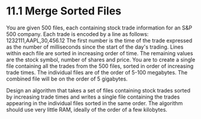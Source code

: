 # 11.1 Merge Sorted Files
You are given 500 files, each containing stock trade information for an S&P 500 company.  Each trade is encoded by a
line as follows:
1232111,AAPL,30,456.12
The first number is the time of the trade expressed as the number of milliseconds since the start of the day's trading.
Lines within each file are sorted in increasing order of time.  The remaining values are the stock symbol, number of
shares and price.  You are to create a single file containing all the trades from the 500 files, sorted in order of
increasing trade times.  The individual files are of the order of 5-100 megabytes.  The combined file will be on the
order of 5 gigabytes.

Design an algorithm that takes a set of files containing stock trades sorted by increasing trade times and writes a
single file containing the trades appearing in the individual files sorted in the same order.  The algorithm should use
very little RAM, ideally of the order of a few kilobytes.
